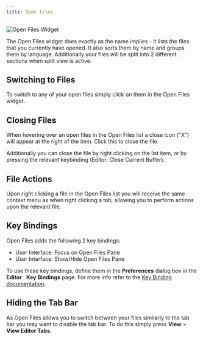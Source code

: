 ```yaml
---
title: Open files
---
```

![Open Files Widget](/images/openfiles.png)

The Open Files widget does exactly as the name implies - it lists the files that you currently have opened. It also sorts them by name and groups them by language. Additionally your files will be split into 2 different sections when split view is active.

## Switching to Files

To switch to any of your open files simply click on them in the Open Files widget.

## Closing Files

When hovering over an open files in the Open Files list a close icon ("X") will appear at the right of the item. Click this to close the file.

Additionally you can close the file by right clicking on the list item, or by pressing the relevant keybinding (Editor: Close Current Buffer).

## File Actions

Upon right clicking a file in the Open Files list you will receive the same context menu as when right clicking a tab, allowing you to perform actions upon the relevant file.

## Key Bindings

Open Files adds the following 2 key bindings:

- User Interface: Focus on Open Files Pane
- User Interface: Show/Hide Open Files Pane

To use these key bindings, define them in the **Preferences** dialog box in the **Editor** : **Key Bindings** page. For more info refer to the [Key Binding documentation](keybind.html).

## Hiding the Tab Bar

As Open Files allows you to switch between your files similarly to the tab bar you may want to disable the tab bar. To do this simply press **View** > **View Editor Tabs**.
